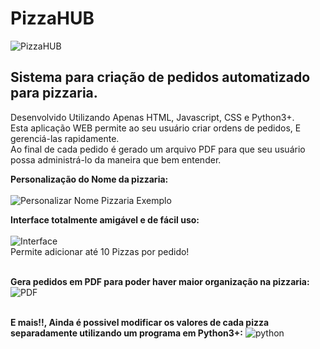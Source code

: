 # PizzaHUB
![PizzaHUB](https://iili.io/V47ZqQ.png)

<h2>Sistema para criação de pedidos automatizado para pizzaria.</h2>

Desenvolvido Utilizando Apenas HTML, Javascript, CSS e Python3+.<br>
Esta aplicação WEB permite ao seu usuário criar ordens de pedidos, E gerenciá-las rapidamente.<br>
Ao final de cada pedido é gerado um arquivo PDF para que seu usuário possa administrá-lo da maneira que bem entender.

<b>Personalização do Nome da pizzaria:</b><br><br>
![Personalizar Nome Pizzaria Exemplo](https://iili.io/V47sXj.png)

<b>Interface totalmente amigável e de fácil uso:</b><br><br>
![Interface](https://iili.io/V474ee.png)<br>
Permite adicionar até 10 Pizzas por pedido!

<br><b>Gera pedidos em PDF para poder haver maior organização na pizzaria:</b><br>
![PDF](https://iili.io/V47izb.png)<br><br>

<b>E mais!!, Ainda é possivel modificar os valores de cada pizza separadamente utilizando um programa em Python3+:</b>
![python](https://iili.io/V47LLx.png)
  

